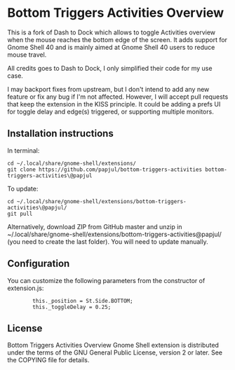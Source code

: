 # Bottom Triggers Activities Overview
This is a fork of Dash to Dock which allows to toggle Activities overview when the mouse reaches the bottom edge of the screen.
It adds support for Gnome Shell 40 and is mainly aimed at Gnome Shell 40 users to reduce mouse travel.

All credits goes to Dash to Dock, I only simplified their code for my use case.

I may backport fixes from upstream, but I don't intend to add any new feature or fix any bug if I'm not affected. However, I will accept pull requests that keep the extension in the KISS principle. It could be adding a prefs UI for toggle delay and edge(s) triggered, or supporting multiple monitors.


## Installation instructions
In terminal:
```
cd ~/.local/share/gnome-shell/extensions/
git clone https://github.com/papjul/bottom-triggers-activities bottom-triggers-activities\@papjul
```

To update:
```
cd ~/.local/share/gnome-shell/extensions/bottom-triggers-activities\@papjul/
git pull
```

Alternatively, download ZIP from GitHub master and unzip in ~/.local/share/gnome-shell/extensions/bottom-triggers-activities@papjul/ (you need to create the last folder). You will need to update manually.


## Configuration
You can customize the following parameters from the constructor of extension.js:
```
        this._position = St.Side.BOTTOM;
        this._toggleDelay = 0.25;
```


## License
Bottom Triggers Activities Overview Gnome Shell extension is distributed under the terms of the GNU General Public License,
version 2 or later. See the COPYING file for details.
